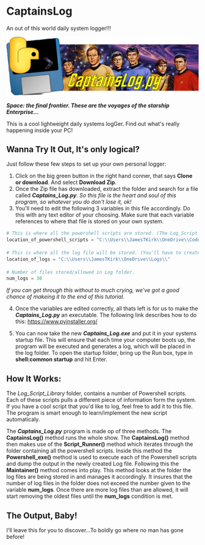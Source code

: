 # CaptainsLog
An out of this world daily system logger!!!

![](Image/CaptainsLogLogo.png)

**_Space: the final frontier. These are the voyages of the starship Enterprise..._** 

This is a cool lightweight daily systems logGer. Find out what's really happening inside your PC!

## Wanna Try It Out, It's only logical? ##

Just follow these few steps to set up your own personal logger:

1. Click on the big green button in the right hand conner, that says **Clone or download**. And select **Download Zip**.
2. Once the Zip file has downloaded, extract the folder and search for a file called **_Captains_Log.py_**. 
*So this file is the heart and soul of this program, so whatever you do don't lose it, ok!*
3. You'll need to edit the following 3 variables in this file accordingly. Do this with any text editor of your choosing. Make sure that each variable references to where that file is stored on your own system. 

```python
# This is where all the powershell scripts are stored. (The Log_Script_Library folder)
location_of_powershell_scripts = "C:\\Users\\JamesTKirk\\OneDrive\\Codes\\PythonProjects\\CaptainsLog\\Log_Script_Library\\" 

# This is where all the log file will be stored. (You'll have to create this, wherever)
location_of_logs = "C:\\Users\\JamesTKirk\\OneDrive\\Logs\\"  

# Number of files stored/allowed in Log folder.
num_logs = 30 
```
*If you can get through this without to much crying, we've got a good chance of makeing it to the end of this tutorial.*

4. Once the variables are edited correctly, all thats left is for us to make the **_Captains_Log.py_** an executable. The following link describes how to do this: https://www.pyinstaller.org/

5. You can now take the new **_Captains_Log.exe_** and put it in your systems startup file. This will ensure that each time your computer boots up, the program will be executed and generates a log, which will be placed in the log folder. To open the startup folder, bring up the Run box, type in **shell:common startup** and hit Enter. 

## How It Works: ##

The *Log_Script_Library* folder, contains a number of Powershell scripts. Each of these scripts pulls a different piece of information form the system. If you have a cool script that you'd like to log, feel free to add it to this file. The program is smart enough to learn/implement the new script automaticaly.

The **_Captains_Log.py_** program is made op of three methods. The **CaptainsLog()** method runs the whole show. The **CaptainsLog()** method then makes use of the **Script_Runner()** method which iterates through the folder containing all the powershell scripts.
Inside this method the **Powershell_exe()** method is used to execute each of the Powershell scripts and dump the output in the newly created Log file. Following this the **Maintainer()** method comes into play. This method looks at the folder the log files are being stored in and manages it accordingly. It insures that the number of log files in the folder does not exceed the number given to the variable **num_logs**. Once there are more log files than are allowed, it will start removing the oldest files until the **num_logs** condition is met.

## The Output, Baby! ##

I'll leave this for you to discover...To boldly go where no man has gone before!








